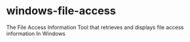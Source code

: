 # windows-file-access
The File Access Information Tool that retrieves and displays file access information In Windows

